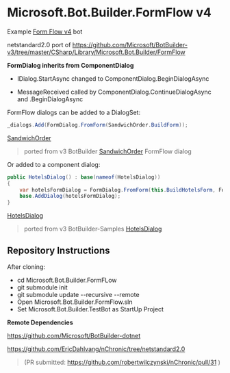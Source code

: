 # Microsoft.Bot.Builder.FormFlow v4

Example [Form Flow v4](https://formflowv4sdk2.azurewebsites.net/) bot

netstandard2.0 port of https://github.com/Microsoft/BotBuilder-v3/tree/master/CSharp/Library/Microsoft.Bot.Builder/FormFlow

**FormDialog inherits from ComponentDialog**

  - IDialog<T>.StartAsync changed to ComponentDialog.BeginDialogAsync
  
  - MessageReceived called by ComponentDialog.ContinueDialogAsync and .BeginDialogAsync

FormFlow dialogs can be added to a DialogSet:
```cs
_dialogs.Add(FormDialog.FromForm(SandwichOrder.BuildForm));
```
[SandwichOrder](https://github.com/EricDahlvang/Microsoft.Bot.Builder.FormFlow/blob/master/Sample/Microsoft.Bot.Builder.TestBot/Dialogs/SandwichOrder.cs#L36)
 > ported from v3 BotBuilder [SandwichOrder](https://github.com/Microsoft/BotBuilder-v3/blob/master/CSharp/Samples/SimpleSandwichBot/Sandwich.cs#L33) FormFlow dialog

Or added to a component dialog:
```cs
public HotelsDialog() : base(nameof(HotelsDialog))
{
    var hotelsFormDialog = FormDialog.FromForm(this.BuildHotelsForm, FormOptions.PromptInStart);
    base.AddDialog(hotelsFormDialog);
}
```
[HotelsDialog](https://github.com/EricDahlvang/Microsoft.Bot.Builder.FormFlow/blob/master/Sample/Microsoft.Bot.Builder.TestBot/Dialogs/HotelsDialog.cs#L24)
 > ported from v3 BotBuilder-Samples [HotelsDialog](https://github.com/Microsoft/BotBuilder-Samples/blob/v3-sdk-samples/CSharp/core-MultiDialogs/Dialogs/HotelsDialog.cs) 


## Repository Instructions

After cloning:

- cd Microsoft.Bot.Builder.FormFLow
- git submodule init
- git submodule update --recursive --remote
- Open Microsoft.Bot.Builder.FormFlow.sln
- Set Microsoft.Bot.Builder.TestBot as StartUp Project

**Remote Dependencies**

  https://github.com/Microsoft/BotBuilder-dotnet
  
  https://github.com/EricDahlvang/nChronic/tree/netstandard2.0 
> (PR submitted: https://github.com/robertwilczynski/nChronic/pull/31 )

